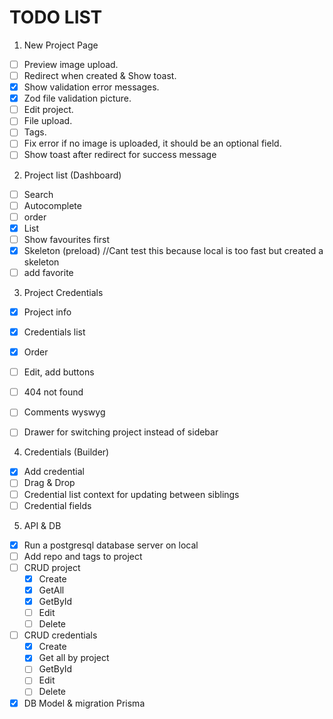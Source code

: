 # TODO LIST
1. New Project Page
- [ ] Preview image upload.
- [ ] Redirect when created & Show toast.
- [x] Show validation error messages.
- [x] Zod file validation picture.
- [ ] Edit project.
- [ ] File upload.
- [ ] Tags.
- [ ] Fix error if no image is uploaded, it should be an optional field.
- [ ] Show toast after redirect for success message

2. Project list (Dashboard)
- [ ] Search
- [ ] Autocomplete
- [ ] order 
- [x] List
- [ ] Show favourites first
- [x] Skeleton (preload) //Cant test this because local is too fast but created a skeleton
- [ ] add favorite

3. Project Credentials
- [x] Project info
- [x] Credentials list
- [x] Order
- [ ] Edit, add buttons
- [ ] 404 not found
- [ ] Comments wyswyg
- [ ] Drawer for switching project instead of sidebar


4. Credentials (Builder)
- [x] Add credential
- [ ] Drag & Drop 
- [ ] Credential list context for updating between siblings
- [ ] Credential fields

5. API & DB
- [x] Run a postgresql database server on local
- [ ] Add repo and tags to project
- [ ] CRUD project  
    - [x] Create
    - [x] GetAll
    - [x] GetById
    - [ ] Edit
    - [ ] Delete
- [ ] CRUD credentials
    - [x] Create
    - [x] Get all by project
    - [ ] GetById
    - [ ] Edit
    - [ ] Delete
- [x] DB Model & migration Prisma